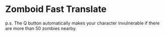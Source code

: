 # Zomboid Fast Translate

p.s. The Q button automatically makes your character invulnerable if there are more than 50 zombies nearby.